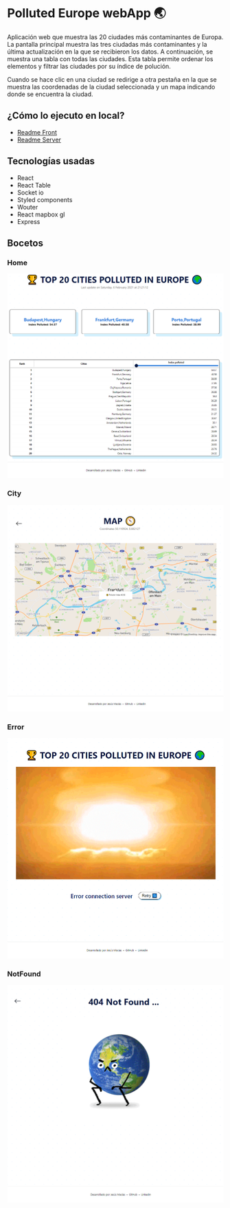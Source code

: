 # Polluted Europe webApp 🌏

Aplicación web que muestra las 20 ciudades más contaminantes de Europa. La pantalla principal muestra las tres ciudadas más contaminantes y la última actualización en la que se recibieron los datos. A continuación, se muestra una tabla con todas las ciudades. Esta tabla permite ordenar los elementos y filtrar las ciudades por su índice de polución.

Cuando se hace clic en una ciudad se redirige a otra pestaña en la que se muestra las coordenadas de la ciudad seleccionada y un mapa indicando donde se encuentra la ciudad.

## ¿Cómo lo ejecuto en local?

- [Readme Front](https://github.com/jmaciasfelix/polluted-europe/blob/2c7dae33aca5a107359f22ab4227e2db7a3c7b68/front/README.md)
- [Readme Server](https://github.com/jmaciasfelix/polluted-europe/blob/8c18390247fc4be2dba17bb3deb30ca2ae91e3c3/server/README.md)

## Tecnologías usadas

- React
- React Table
- Socket io
- Styled components
- Wouter
- React mapbox gl
- Express

## Bocetos

### Home

![Home img](https://github.com/jmaciasfelix/polluted-europe/blob/main/draw/Home-min.PNG)

### City

![City img](https://github.com/jmaciasfelix/polluted-europe/blob/main/draw/City-min.PNG)

### Error

![Error img](https://github.com/jmaciasfelix/polluted-europe/blob/main/draw/Error-min.PNG)

### NotFound

![NotFound img](https://github.com/jmaciasfelix/polluted-europe/blob/main/draw/NotFound-min.PNG)
